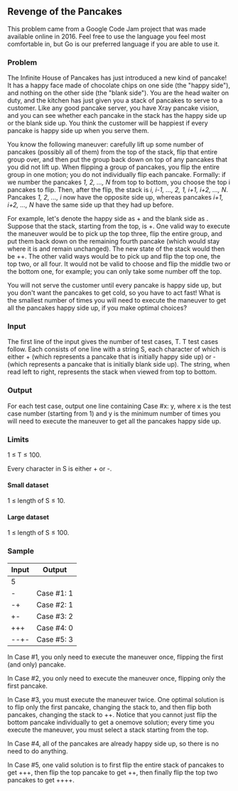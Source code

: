 ## Revenge of the Pancakes

This problem came from a Google Code Jam project that was made available online in 2016. Feel free to use the language you feel most comfortable in, but Go is our preferred language if you are able to use it.

### Problem

The Infinite House of Pancakes has just introduced a new kind of pancake! It has a happy face made of chocolate chips on one side (the "happy side"), and nothing on the other side (the "blank side"). You are the head waiter on duty, and the kitchen has just given you a stack of pancakes to serve to a customer. Like any good pancake server, you have X­ray pancake vision, and you can see whether each pancake in the stack has the happy side up or the blank side up. You think the customer will be happiest if every pancake is happy side up when you serve them.

You know the following maneuver: carefully lift up some number of pancakes (possibly all of them) from the top of the stack, flip that entire group over, and then put the group back down on top of any pancakes that you did not lift up. When flipping a group of pancakes, you flip the entire group in one motion; you do not individually flip each pancake. Formally: if we number the pancakes <em>1, 2, ..., N</em> from top to bottom, you choose the top i pancakes to flip. Then, after the flip, the stack is <em>i, i­-1, ..., 2, 1, i+1, i+2, ..., N</em>. Pancakes <em>1, 2, ..., i</em> now have the opposite side up, whereas pancakes <em>i+1, i+2, ..., N</em> have the same side up that they had up before.

For example, let's denote the happy side as + and the blank side as ­. Suppose that the stack, starting from the top, is ­­+­. One valid way to execute the maneuver would be to pick up the top three, flip the entire group, and put them back down on the remaining fourth pancake (which would stay where it is and remain unchanged). The new state of the stack would then be ­++­. The other valid ways would be to pick up and flip the top one, the top two, or all four. It would not be valid to choose and flip the middle two or the bottom one, for example; you can only take some number off the top.

You will not serve the customer until every pancake is happy side up, but you don't want the pancakes to get cold, so you have to act fast! What is the smallest number of times you will need to execute the maneuver to get all the pancakes happy side up, if you make optimal choices?

### Input
The first line of the input gives the number of test cases, T. T test cases follow. Each consists of one line with a string S, each character of which is either + (which represents a pancake that is initially happy side up) or ­ (which represents a pancake that is initially blank side up). The string, when read left to right, represents the stack when viewed from top to bottom.
### Output
For each test case, output one line containing Case #x: y, where x is the test case number (starting from 1) and y is the minimum number of times you will need to execute the maneuver to get all the pancakes happy side up.
### Limits
1 ≤ T ≤ 100.

Every character in S is either + or ­-.

#### Small dataset
1 ≤ length of S ≤ 10.

#### Large dataset
1 ≤ length of S ≤ 100.

### Sample

|Input|Output|
|-|-|
|5| |
|\-|Case #1: 1|
|\-\+|Case #2: 1|
|\+\-|Case #3: 2|
|\+\+\+­|Case #4: 0|
|\-\-\+\-|Case #5: 3|


In Case #1, you only need to execute the maneuver once, flipping the first (and only) pancake.

In Case #2, you only need to execute the maneuver once, flipping only the first pancake.

In Case #3, you must execute the maneuver twice. One optimal solution is to flip only the first pancake, changing the stack to­­, and then flip both pancakes, changing the stack to ++. Notice that you cannot just flip the bottom pancake individually to get a one­move solution; every time you execute the maneuver, you must select a stack starting from the top.

In Case #4, all of the pancakes are already happy side up, so there is no need to do anything.

In Case #5, one valid solution is to first flip the entire stack of pancakes to get +­++, then flip the top pancake to get ­­++, then finally flip the top two pancakes to get ++++.
